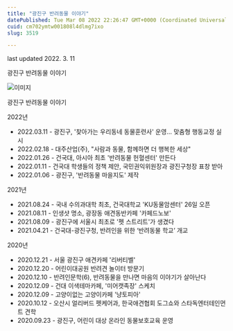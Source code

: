 ```yaml
---
title: "광진구 반려동물 이야기"
datePublished: Tue Mar 08 2022 22:26:47 GMT+0000 (Coordinated Universal Time)
cuid: cm702ymtw001808l4dlmg7ixo
slug: 3519

---
```



last updated 2022. 3. 11

광진구 반려동물 이야기

![이미지](https://cdn.hashnode.com/res/hashnode/image/upload/v1739254060260/ea48a8e4-e4d7-4651-8cb5-91c4d4efe226.jpeg)

광진구 반려동물 이야기

2022년

- 2022.03.11 - 광진구, '찾아가는 우리동네 동물훈련사' 운영... 맞춤형 행동교정 실시
- 2022.02.18 - 대주산업(주), "사람과 동물, 함께하면 더 행복한 세상"
- 2022.01.26 - 건국대, 아시아 최초 '반려동물 헌혈센터' 만든다
- 2022.01.11 - 건국대 학생들의 정책 제안, 국민권익위원장과 광진구청장 표창 받아
- 2022.01.06 - 광진구, '반려동물 마을지도' 제작

2021년

- 2021.08.24 - 국내 수의과대학 최초, 건국대학교 'KU동물암센터' 26일 오픈
- 2021.08.11 - 인생샷 명소, 광장동 애견동반카페 '카페드노보'
- 2021.08.09 - 광진구에 서울시 최초로 '펫 스트리트'가 생겼다
- 2021.04.21 - 건국대-광진구청, 반려인을 위한 ‘반려동물 학교’ 개교

2020년

- 2020.12.21 - 서울 광진구 애견카페 '리버티벨'
- 2020.12.20 - 어린이대공원 반려견 놀이터 방문기
- 2020.12.10 - 반려인문학(6), 반려동물을 만나면 마음의 이야기가 살아난다
- 2020.12.09 - 건대 이색테마카페, '미어캣족장' 스케치
- 2020.12.09 - 고양이없는 고양이카페 '냥토피아'
- 2020.10.12 - 오산시 얼리버드 펫케어과, 한국애견협회 도그쇼와 스타독엔터테인먼트 견학
- 2020.09.23 - 광진구, 어린이 대상 온라인 동물보호교육 운영